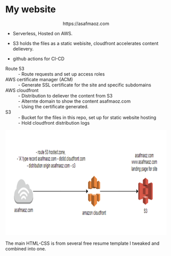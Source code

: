# My website
<div>
    <p align="center">https://asafmaoz.com </p>
    <ul>
        <li><p>Serverless, Hosted on AWS.</p></li>
        <li><p>S3 holds the files as a static webisite, cloudfront accelerates content delievery.</p></li>
        <li>github actions for CI-CD</li>
    </ul>
        <dl>
            <dt>Route 53</dt>
            <dd>- Route requests and set up access roles</dd>
            <dt>AWS certificate manager (ACM)</dt>
            <dd>- Generate SSL certificate for the site and specific subdomains</dd>
            <dt>AWS cloudfront</dt>
            <dd>- Distribution to deliever the content from S3</dd>
            <dd>- Alternte domain to show the content asafmaoz.com</dd>
            <dd>- Using the certificate generated.</dd>
            <dt>S3</dt>
            <dd>- Bucket for the files in this repo, set up for static website hosting</dd>
            <dd>- Hold cloudfront distribution logs</dd>
        </dl>
        </li>
        <p align="center">
            <img src="https://github.com/asafmaoz1234/website/blob/main/images/site_setup_architecture.png">
        </p>
   <p>The main HTML-CSS is from several free resume template I tweaked and combined into one.</p></li>
  
</div>
